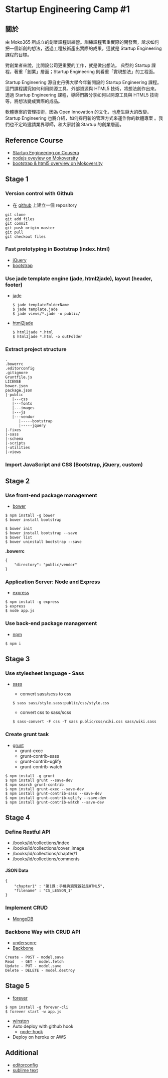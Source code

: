 # Startup Engineering Camp #1

## 關於

由 Moko365 所成立的創業課程訓練營。訓練課程著重實際的開發面，訴求如何把一個新創的想法，透過工程技術產出實際的成果，這就是 Startup Engineering 課程的目標。

對創業者來說，比開設公司更重要的工作，就是做出想法。 典型的 Startup 課程，著重「創業」層面；Startup Engineering 則看重「實現想法」的工程面。

Startup Engineering 源自史丹佛大學今年新開設的 Startup Engineering 課程。這門課程講究如何利用開源工具、外部資源與 HTML5 技術，將想法創作出來。透過 Startup Engineering 課程，導師們將分享如何以開源工具與 HTML5 技術等，將想法變成實際的成品。

軟體專案的管理技術，因為 Open Innovation 的文化，也產生巨大的改變。Startup Engineering 也將介紹，如何採用新的管理方式來運作你的軟體專案 。我們也不定時邀請業界導師，和大家討論 Startup 的創業層面。

## Reference Course

- [Startup Engineering on Cousera](https://class.coursera.org/startup-001/class)
- [nodejs oveview on Mokoversity](http://www.mokoversity.com/course/html5/nodejs-overview)
- [bootstrap & html5 overview on Mokoversity](http://www.mokoversity.com/course/html5/bootstrap-html5-intro)

## Stage 1 

### Version control with Github

- 在 [github](https://github.com) 上建立一個 repository

```
git clone
git add files
git commit
git push origin master
git pull
git checkout files
```

### Fast prototyping in Bootstrap (index.html)

- [jQuery](http://jquery.com)
- [bootstrap](http://getbootstrap.com/)

### Use jade template engine (jade, html2jade), layout (header, footer)

- [jade](http://jade-lang.com/)

	```
	$ jade templateFolderName
	$ jade template.jade
	$ jade views/*.jade -o public/
	```

- [html2jade](https://github.com/donpark/html2jade)

	```
	$ html2jade *.html
	$ html2jade *.html -o outFolder
	```

### Extract project structure

```
.
.bowerrc
.editorconfig
.gitignore
Gruntfile.js
LICENSE
bower.json
package.json
|-public
   |---css
   |---fonts
   |---images
   |---js
   |---vendor
      |-----bootstrap
      |-----jquery
|-fixes
|-sass
|-schema
|-scripts
|-utilities
|-views
```

### Import JavaScript and CSS (Bootstrap, jQuery, custom)

## Stage 2 

### Use front-end package management

- [bower](http://bower.io)

```
$ npm install -g bower
$ bower install bootstrap
```

```
$ bower init
$ bower install bootstrap --save
$ bower list
$ bower uninstall bootstrap --save
```

**.bowerrc**
```
{
    "directory": "public/vendor"
}
```

### Application Server: Node and Express

- [express](http://expressjs.com/)

```
$ npm install -g express
$ express
$ node app.js
```


### Use back-end package management

- [npm](http://npmjs.org)

```
$ npm i
```

## Stage 3

### Use stylesheet language - Sass

- [sass](http://sass-lang.com/)

	- convert sass/scss to css
	```
	$ sass sass/style.sass:public/css/style.css
	```

	- convert css to sass/scss
	```
	$ sass-convert -F css -T sass public/css/wiki.css sass/wiki.sass
	```

### Create grunt task

- [grunt](http://gruntjs.com)
	- grunt-exec
	- grunt-contrib-sass
	- grunt-contrib-uglify
	- grunt-contrib-watch

```
$ npm install -g grunt
$ npm install grunt --save-dev
$ npm search grunt-contrib
$ npm install grunt-exec --save-dev
$ npm install grunt-contrib-sass --save-dev
$ npm install grunt-contrib-uglify --save-dev
$ npm install grunt-contrib-watch --save-dev
```

## Stage 4

### Define Restful API

- /books/id/collections/index
- /books/id/collections/cover_image
- /books/id/collections/chapter/1
- /books/id/collections/comments

#### JSON Data

```
{
 	"chapter1" : "第1課：手機與瀏覽器就是HTML5",
 	"filename" : "CS_LESSON_1"
}
```

### Implement CRUD

- [MongoDB](http://www.mongodb.org)

### Backbone Way with CRUD API 

- [underscore](underscorejs.org)
- [Backbone](http://backbonejs.org/)

```
Create - POST - model.save
Read   - GET - model.fetch
Update - PUT - model.save
Delete - DELETE - model.destroy
```

## Stage 5

- [forever](https://github.com/nodejitsu/forever)

```
$ npm install -g forever-cli
$ forever start -w app.js
```

- [winston](https://github.com/flatiron/winston)
- Auto deploy with github hook
	- [node-hook](https://github.com/hankwang/node-github-hook-deploy)
- Deploy on heroku or AWS

## Additional

- [editorconfig](http://editorconfig.org)
- [sublime text](http://www.sublimetext.com)
